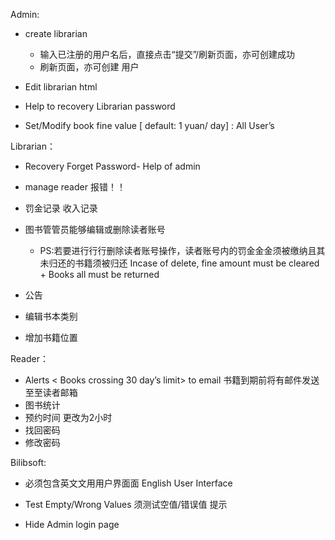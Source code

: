  Admin:

- create librarian 
  - 输入已注册的用户名后，直接点击“提交”/刷新页面，亦可创建成功
  - 刷新页面，亦可创建  用户

- Edit librarian html
- Help to recovery Librarian password 
- Set/Modify book fine value [ default: 1 yuan/ day] : All User’s

Librarian：

- Recovery Forget Password- Help of admin


- manage reader  报错！！
- 罚金记录 收入记录

- 图书管管员能够编辑或删除读者账号
  -  PS:若要进⾏行行删除读者账号操作，读者账号内的罚⾦金金须被缴纳且其未归还的书籍须被归还 Incase of delete, fine amount must be cleared + Books all must be returned 

- 公告
- 编辑书本类别
- 增加书籍位置



Reader：

- Alerts < Books crossing 30 day’s limit> to email 书籍到期前将有邮件发送⾄至读者邮箱
- 图书统计
- 预约时间 更改为2小时
- 找回密码
- 修改密码



Bilibsoft:

- 必须包含英⽂文⽤用户界⾯面 English User Interface 

- Test Empty/Wrong Values 须测试空值/错误值  提示
- Hide Admin login page
